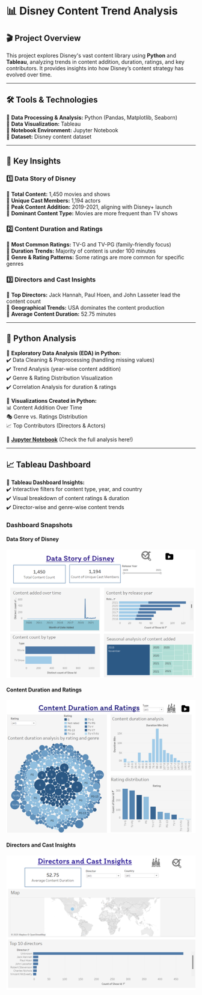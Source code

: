 # 📊 Disney Content Trend Analysis  

## 🎬 Project Overview  
This project explores Disney's vast content library using **Python** and **Tableau**, analyzing trends in content addition, duration, ratings, and key contributors. It provides insights into how Disney’s content strategy has evolved over time.  

---

## 🛠️ Tools & Technologies  
🔹 **Data Processing & Analysis:** Python (Pandas, Matplotlib, Seaborn)  
🔹 **Data Visualization:** Tableau  
🔹 **Notebook Environment:** Jupyter Notebook  
🔹 **Dataset:** Disney content dataset  

---

## 📌 Key Insights  

### **1️⃣ Data Story of Disney**  
📌 **Total Content:** 1,450 movies and shows  
📌 **Unique Cast Members:** 1,194 actors  
📌 **Peak Content Addition:** 2019-2021, aligning with Disney+ launch  
📌 **Dominant Content Type:** Movies are more frequent than TV shows  

### **2️⃣ Content Duration and Ratings**  
📌 **Most Common Ratings:** TV-G and TV-PG (family-friendly focus)  
📌 **Duration Trends:** Majority of content is under 100 minutes  
📌 **Genre & Rating Patterns:** Some ratings are more common for specific genres  

### **3️⃣ Directors and Cast Insights**  
📌 **Top Directors:** Jack Hannah, Paul Hoen, and John Lasseter lead the content count  
📌 **Geographical Trends:** USA dominates the content production  
📌 **Average Content Duration:** 52.75 minutes  

---

## 🐍 Python Analysis  

📌 **Exploratory Data Analysis (EDA) in Python:**  
✔️ Data Cleaning & Preprocessing (handling missing values)  
✔️ Trend Analysis (year-wise content addition)  
✔️ Genre & Rating Distribution Visualization  
✔️ Correlation Analysis for duration & ratings  

📌 **Visualizations Created in Python:**  
📊 Content Addition Over Time  
🎭 Genre vs. Ratings Distribution  
📈 Top Contributors (Directors & Actors)  

🔗 **[Jupyter Notebook](https://github.com/Meghana157/Data-Story-of-Disney/blob/main/Disney%20Content%20Trend%20Analysis.ipynb)** (Check the full analysis here!)  

---

## 📈 Tableau Dashboard  

📌 **Tableau Dashboard Insights:**  
✔️ Interactive filters for content type, year, and country  
✔️ Visual breakdown of content ratings & duration  
✔️ Director-wise and genre-wise content trends  

### **Dashboard Snapshots**  
#### **Data Story of Disney**  
![Dashboard 1](https://github.com/Meghana157/Data-Story-of-Disney/blob/main/dashboard/Disney_dashboard1.png)  

#### **Content Duration and Ratings**  
![Dashboard 2](https://github.com/Meghana157/Data-Story-of-Disney/blob/main/dashboard/Disney_dashboard2.png) 

#### **Directors and Cast Insights**  
![Dashboard 3](https://github.com/Meghana157/Data-Story-of-Disney/blob/main/dashboard/Disney_dashboard3.png)  
